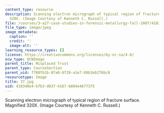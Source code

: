 ```yaml
---
content_type: resource
description: Scanning electron micrograph of typical region of fracture surface. Magnified
  320X. (Image Courtesy of Kenneth C. Russell.)
file: /courses/3-a27-case-studies-in-forensic-metallurgy-fall-2007/418340e4b7b3d6374167b884e4677375_37.jpg
file_type: image/jpeg
image_metadata:
  caption: ''
  credit: ''
  image-alt: ''
learning_resource_types: []
license: https://creativecommons.org/licenses/by-nc-sa/4.0/
ocw_type: OCWImage
parent_title: Misplaced Trust
parent_type: CourseSection
parent_uid: f788fb1b-8fa0-8f29-a1e7-89b3eb276bc8
resourcetype: Image
title: 37.jpg
uid: 418340e4-b7b3-d637-4167-b884e4677375
---
```

Scanning electron micrograph of typical region of fracture surface. Magnified 320X. (Image Courtesy of Kenneth C. Russell.)